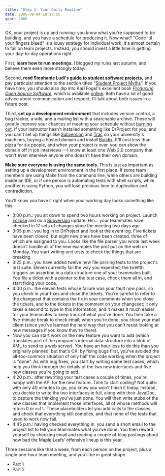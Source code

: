 ```yaml
---
title: "Step 3: Your Daily Routine"
date: 2006-09-04 18:17:50
year: 2006
---
```

OK, your project is up and running: you know what you're supposed to be building, and you have a schedule for producing it.  Now what? "Code 'til your fingers bleed" is a lousy strategy for individual work; it's almost certain to fail on team projects.  Instead, you should invest a little time in getting your day-to-day operations right.

First, <strong>learn how to run meetings.</strong> I blogged my rules last autumn, and believe them even more strongly today.

Second, <strong>read Stephanie Ludi's <a href="http://www.csc.calpoly.edu/~sludi/SEmanual/TableOfContents.html">guide to student software projects</a></strong>, and pay particular attention to the section titled "<a href="http://www.csc.calpoly.edu/~sludi/SEmanual/Part4.html">Student Project Myths</a>".  If you have time, you should also dip into Karl Fogel's excellent book <a href="http://www.amazon.com/Producing-Open-Source-Software-Successful/dp/0596007590"><cite>Producing Open Source Software</cite></a>, which is available <a href="http://producingoss.com/">online</a>.  Both have a lot of good advice about communication and respect; I'll talk about both issues in a future post.

Third, <strong>set up a development environment</strong> that includes version control, a bug tracker, a wiki, and a mailing list with a searchable archive.  These will greatly improve your chances of meeting your schedule without <a href="http://www.igda.org/articles/erobinson_crunch.php">burning out</a>.  If your instructor hasn't installed something like DrProject for you, and you can't set up things like <a href="http://subversion.tigris.org">Subversion</a> and <a href="http://trac.edgewall.org/">Trac</a> on your university's machines, buying a hosted domain and install <a href="http://buildix.thoughtworks.com/">Buildix</a>.  It'll cost less than pizza for six people, and when your project is over, you can show the domain off in job interviews---I know at least one Web 2.0 company that won't even interview anyone who doesn't have their own domain.

<strong>Make sure everyone is using the same tools</strong>.  This is just as important as setting up a development environment in the first place.  If some team members are using Make from the command line, while others are building inside an IDE, or if one person is automating tests with shell scripts, while another is using Python, you will lose precious time to duplication and contradiction.

You'll know you have it right when your working day looks something like this:
<ul>
	<li>3:00 p.m.: you sit down to spend two hours working on project. Launch <a href="http://www.eclipse.org">Eclipse</a> and do a <a href="http://subversion.tigris.org">Subversion</a> update. Hm... your teammates have checked in 17 sets of changes since the meeting two days ago.</li>
	<li>3:05 p.m.: you log in to DrProject and look at the event log.  Five tickets have been closed, but eight new ones have been created, three of which are assigned to you.  Looks like the file parser you wrote last week doesn't handle all of the new examples the prof put on the web on Monday.  You start writing unit tests to check the things that are breaking.</li>
	<li>3:25 p.m.: you have added twelve new file parsing tests to the project's test suite.  Eleven currently fail the way you expected; the twelfth triggers an assertion in a data structure one of your teammates built.  You file a ticket with a pointer to the test case, check them all in, and start fixing your code.</li>
	<li>4:00 p.m.: the eleven tests whose failure was your fault now pass, so you check in your fixes and close the tickets.  You're careful to refer to the changeset that contains the fix in your comments when you close the tickets, and to the tickets in the comment on your changeset; it only takes a second to type in this information, and it makes it much easier for your teammates to keep track of what you've done.  You then take a five-minute break to check email; when you're done, you close your mail client (since you've learned the hard way that you can't resist looking at new messages if you know they're there).</li>
	<li>Now you can start work on the new feature you want to add (which translates part of the program's internal data structure into a blob of XML to send to a web server).  You have an hour less to do this than you originally planned, but that's OK: by fixing bugs first, you've avoided the all-too-common situation of only half the code working when the project is "done".  As with bug fixes, you start by writing some test cases, which help you think through the details of the two new interfaces and five new classes you're going to add.</li>
	<li>4:20 p.m.: after rewriting your test cases a couple of times, you're happy with the API for the new feature.  Time to start coding? Not quite: with only 40 minutes to go, you know you won't finish it today.  Instead, you decide to write the two interfaces in full, along with their JavaDoc, to capture the thinking you've just done.  You will then write stubs of the new classes that implement those interfaces, all of whose methods will return 0 or <code>null</code>. These placeholders let you add calls to the classes, and check that everything still compiles, and that none of the tests that used to work now fail.</li>
	<li>4:45 p.m.: having checked everything in, you send a short email to the project list to tell your teammates what you've done.  You then reward yourself by checking email and reading a couple of blog postings about how bad the Maple Leafs' offensive lineup is this year.</li>
</ul>
Three sessions like that a week, from each person on the project, plus a single one-hour team meeting, and you'll be in great shape.
<ul>
	<li>Part 1</li>
	<li>Part 2</li>
</ul>
